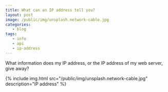 ```yaml
---
title: What can an IP address tell you?
layout: post
image: /public/img/unsplash.network-cable.jpg
categories:
   - blog
tags:
   - info
   - api
   - ip-address
---
```

What information does my IP address, or the IP address of my web server, give away?

{%
include img.html
src="/public/img/unsplash.network-cable.jpg"
description="IP address"
%}

